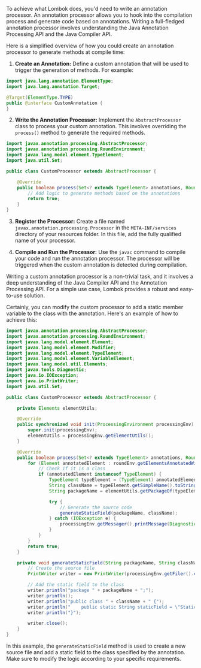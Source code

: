 To achieve what Lombok does, you'd need to write an annotation processor. An annotation processor allows you to hook into the compilation process and generate code based on annotations. Writing a full-fledged annotation processor involves understanding the Java Annotation Processing API and the Java Compiler API.

Here is a simplified overview of how you could create an annotation processor to generate methods at compile time:

1. **Create an Annotation:** Define a custom annotation that will be used to trigger the generation of methods. For example:

```java
import java.lang.annotation.ElementType;
import java.lang.annotation.Target;

@Target(ElementType.TYPE)
public @interface CustomAnnotation {
}
```

2. **Write the Annotation Processor:** Implement the `AbstractProcessor` class to process your custom annotation. This involves overriding the `process()` method to generate the required methods.

```java
import javax.annotation.processing.AbstractProcessor;
import javax.annotation.processing.RoundEnvironment;
import javax.lang.model.element.TypeElement;
import java.util.Set;

public class CustomProcessor extends AbstractProcessor {

    @Override
    public boolean process(Set<? extends TypeElement> annotations, RoundEnvironment roundEnv) {
        // Add logic to generate methods based on the annotations
        return true;
    }
}
```

3. **Register the Processor:** Create a file named `javax.annotation.processing.Processor` in the `META-INF/services` directory of your resources folder. In this file, add the fully qualified name of your processor.

4. **Compile and Run the Processor:** Use the `javac` command to compile your code and run the annotation processor. The processor will be triggered when the custom annotation is detected during compilation.

Writing a custom annotation processor is a non-trivial task, and it involves a deep understanding of the Java Compiler API and the Annotation Processing API. For a simple use case, Lombok provides a robust and easy-to-use solution.


Certainly, you can modify the custom processor to add a static member variable to the class with the annotation. Here's an example of how to achieve this:

```java
import javax.annotation.processing.AbstractProcessor;
import javax.annotation.processing.RoundEnvironment;
import javax.lang.model.element.Element;
import javax.lang.model.element.Modifier;
import javax.lang.model.element.TypeElement;
import javax.lang.model.element.VariableElement;
import javax.lang.model.util.Elements;
import javax.tools.Diagnostic;
import java.io.IOException;
import java.io.PrintWriter;
import java.util.Set;

public class CustomProcessor extends AbstractProcessor {

    private Elements elementUtils;

    @Override
    public synchronized void init(ProcessingEnvironment processingEnv) {
        super.init(processingEnv);
        elementUtils = processingEnv.getElementUtils();
    }

    @Override
    public boolean process(Set<? extends TypeElement> annotations, RoundEnvironment roundEnv) {
        for (Element annotatedElement : roundEnv.getElementsAnnotatedWith(CustomAnnotation.class)) {
            // Check if it is a class
            if (annotatedElement instanceof TypeElement) {
                TypeElement typeElement = (TypeElement) annotatedElement;
                String className = typeElement.getSimpleName().toString();
                String packageName = elementUtils.getPackageOf(typeElement).toString();

                try {
                    // Generate the source code
                    generateStaticField(packageName, className);
                } catch (IOException e) {
                    processingEnv.getMessager().printMessage(Diagnostic.Kind.ERROR, e.toString(), annotatedElement);
                }
            }
        }
        return true;
    }

    private void generateStaticField(String packageName, String className) throws IOException {
        // Create the source file
        PrintWriter writer = new PrintWriter(processingEnv.getFiler().createSourceFile(packageName + "." + className).openWriter());

        // Add the static field to the class
        writer.println("package " + packageName + ";");
        writer.println();
        writer.println("public class " + className + " {");
        writer.println("    public static String staticField = \"Static Field Value\";");
        writer.println("}");

        writer.close();
    }
}
```

In this example, the `generateStaticField` method is used to create a new source file and add a static field to the class specified by the annotation. Make sure to modify the logic according to your specific requirements.